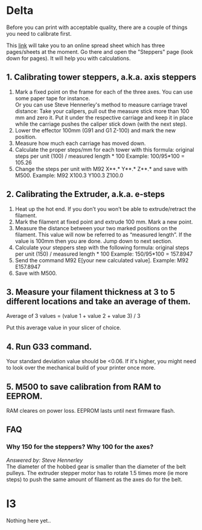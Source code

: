 # Delta
Before you can print with acceptable quality, there are a couple of things you need to calibrate first.

This [link](https://goo.gl/7nX3MF) will take you to an online spread sheet which has three pages/sheets at the moment. Go there and open the "Steppers" page (look down for pages). It will help you with calculations.

## 1. Calibrating tower steppers, a.k.a. axis steppers

1. Mark a fixed point on the frame for each of the three axes. You can use some paper tape for instance.  
Or you can use Steve Hennerley's method to measure carriage travel distance: Take your calipers, pull out the measure stick more than 100 mm and zero it. Put it under the respective carriage and keep it in place while the carriage pushes the caliper stick down (with the next step).
2. Lower the effector 100mm (G91 and G1 Z-100) and mark the new position.
3. Measure how much each carriage has moved down.
4. Calculate the proper steps/mm for each tower with this formula: original steps per unit (100) / measured length * 100
Example: 100/95*100 = 105.26
5. Change the steps per unit with M92 X**.* Y**.* Z**.* and save with M500.
Example: M92 X100.3 Y100.3 Z100.0

## 2. Calibrating the Extruder, a.k.a. e-steps

1. Heat up the hot end. If you don’t you won’t be able to extrude/retract the filament.
2. Mark the filament at fixed point and extrude 100 mm. Mark a new point.
3. Measure the distance between your two marked positions on the filament. This value will now be referred to as “measured length”. If the value is 100mm then you are done. Jump down to next section.
4. Calculate your steppers step with the following formula: original steps per unit (150) / measured length * 100
Example: 150/95*100 = 157.8947
5. Send the command M92 E[your new calculated value].
Example: M92 E157.8947
6. Save with M500.

## 3. Measure your filament thickness at 3 to 5 different locations and take an average of them.
Average of 3 values = (value 1 + value 2 + value 3) / 3

Put this average value in your slicer of choice.

## 4. Run G33 command.
Your standard deviation value should be <0.06. If it's higher, you might need to look over the mechanical build of your printer once more.

## 5. M500 to save calibration from RAM to EEPROM.
RAM cleares on power loss. EEPROM lasts until next firmware flash.

## FAQ
### Why 150 for the steppers? Why 100 for the axes?
_Answered by: Steve Hennerley_  
The diameter of the hobbed gear is smaller than the diameter of the belt pulleys. The extruder stepper motor has to rotate 1.5 times more (ie more steps) to push the same amount of filament as the axes do for the belt.

# I3
Nothing here yet..